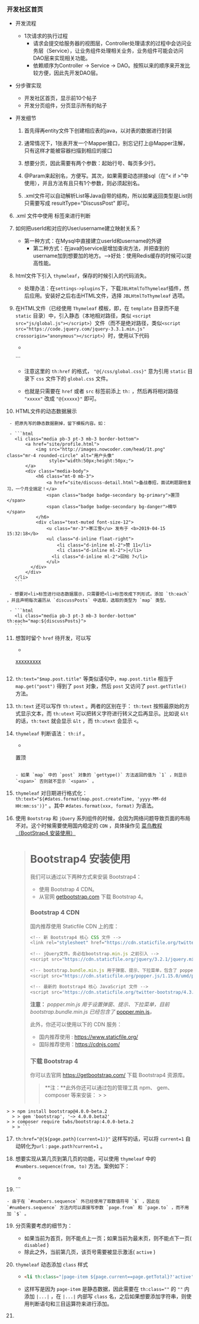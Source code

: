 ### 开发社区首页

- 开发流程
  - 1次请求的执行过程
    - 请求会提交给服务器的视图层，Controller处理请求的过程中会访问业务层（Service），让业务组件处理相关业务，业务组件可能会访问DAO层来实现相关功能。
    - 依赖顺序为Controller -> Service -> DAO。按照以来的顺序来开发比较方便，因此先开发DAO层。
- 分步骤实现
  - 开发社区首页，显示前10个帖子
  - 开发分页组件，分页显示所有的帖子



- 开发细节

  1. 首先得再entity文件下创建相应表的java，以对表的数据进行封装

  2. 通常情况下，1张表开发一个Mapper接口，别忘记打上@Mapper注解，只有这样才能被容器扫描到相应的接口

  3. 想要分页，因此需要有两个参数：起始行号、每页多少行。

  4. @Param来起别名，方便写。其次，如果需要动态拼接sql（在“< if >”中使用），并且方法有且只有1个参数，则必须起别名。

  5. .xml文件可以自动解析List等Java自带的结构，所以如果返回类型是List<DiscussPost>则只需要写成 resultType="DiscussPost" 即可。
  
6. .xml 文件中使用<if> 标签来进行判断
  
7. 如何把userId和对应的User/username建立映射关系？
  
   - 第一种方式：在Mysql中直接建立userId和username的外键
     - 第二种方式：在java的service层增加查询方法，并把查到的username加到想要加的地方。——>好处：使用Redis缓存的时候可以提高性能。

  8. html文件下引入 `thymeleaf`，保存的时候引入的代码消失。
  
     - 处理办法：在`settings->plugins`下，下载`JBLHtmlToThymeleaf`插件，然后应用。安装好之后右击HTML文件，选择 `JBLHtmlToThymeleaf` 选项。

  9. 在HTML文件（已经使用 `Thymeleaf` 模板，即，在 `template` 目录而不是`static` 目录）中，引入静态（本地相对路径，类似 `<script src="js/global.js"></script>`）文件（而不是绝对路径，类似`<script src="https://code.jquery.com/jquery-3.3.1.min.js" crossorigin="anonymous"></script>`）时，使用以下代码

     - ```html
     <link rel="stylesheet" th:href="@{/css/global.css}">
       ```

     - 注意这里的 `th:href` 的格式， `"@{/css/global.css}"` 意为引用 `static` 目录下 `css` 文件下的 `global.css` 文件。

     - 也就是只需要在 `href` 或者 `src` 标签前添上 `th:` ，然后再将相对路径 `"xxxxx"` 改成 `"@{xxxxx}"` 即可。
  
  10. HTML文件的动态数据展示
  
     - 把原先写的静态数据删掉，留下模板内容。如：
  
     - ```html
       <li class="media pb-3 pt-3 mb-3 border-bottom">
           <a href="site/profile.html">
               <img src="http://images.nowcoder.com/head/1t.png" class="mr-4 rounded-circle" alt="用户头像"
                    style="width:50px;height:50px;">
           </a>
           <div class="media-body">
               <h6 class="mt-0 mb-3">
                   <a href="site/discuss-detail.html">备战春招，面试刷题跟他复习，一个月全搞定！</a>
                   <span class="badge badge-secondary bg-primary">置顶</span>
                   <span class="badge badge-secondary bg-danger">精华</span>
               </h6>
               <div class="text-muted font-size-12">
                   <u class="mr-3">寒江雪</u> 发布于 <b>2019-04-15 15:32:18</b>
                   <ul class="d-inline float-right">
                       <li class="d-inline ml-2">赞 11</li>
                       <li class="d-inline ml-2">|</li>
                     <li class="d-inline ml-2">回帖 7</li>
                   </ul>
             </div>
           </div>
       </li>
       ```

     - 想要对<li>标签进行动态数据展示，只需要把<li>标签改成下列形式。添加 `th:each` ，并且声明每次遍历从 `discussPosts` 中选取，选取的类型为 `map` 类型。

     - ```html
       <li class="media pb-3 pt-3 mb-3 border-bottom" th:each="map:${discussPosts}">
       ```

  11. 想暂时留个 `href` 待开发，可以写 

      - ```html
      <a href="#"> xxxxxxxxx </a>
        ```

  12. `th:text="$map.post.title"` 等类似语句中，`map.post.title` 相当于 `map.get("post")`  得到了 `post` 对象，然后 `post` 又访问了 `post.getTitle()` 方法。
  
  13. `th:text` 还可以写作 `th:utext` 。两者的区别在于： `th:text` 按照最原始的方式显示文本，而 `th:utext` 可以把转义字符进行转义之后再显示。比如说 `&lt` 的话，`th:text` 就会显示 `&lt` ，而 `th:utext` 会显示 `<`。

  14. `thymeleaf` 判断语法： `th:if` 。

      - ```html
      <span class="badge badge-secondary bg-primary" th:if="${map.post.type==1}">置顶</span>
        ```

      - 如果 `map` 中的 `post` 对象的 `gettype()` 方法返回的值为 `1` ，则显示 `<span>` 否则就不显示 `<span>` 。
  
  15. `thymeleaf` 对日期进行格式化：`th:text="${#dates.format(map.post.createTime, 'yyyy-MM-dd HH:mm:ss')}"` 。其中 `#dates.format(xxx, format)` 为语法。
  
  16. 使用 `Bootstrap` 和 `jQuery` 系列组件的时候，会因为网络问题导致页面的布局不对。这个时候需要使用国内稳定的 `CDN` ，具体操作见 [菜鸟教程（BootStrap4 安装使用）](https://www.runoob.com/bootstrap4/bootstrap4-install.html)
  
      > # Bootstrap4 安装使用
      >
      > 我们可以通过以下两种方式来安装 Bootstrap4：
      >
      > - 使用 Bootstrap 4 CDN。
      > - 从官网 [getbootstrap.com](https://getbootstrap.com/docs/4.1/getting-started/download/) 下载 Bootstrap 4。
      >
      > ### Bootstrap 4 CDN
      >
      > 国内推荐使用 Staticfile CDN 上的库：
      >
      > ```javascript
      > <!-- 新 Bootstrap4 核心 CSS 文件 -->
      > <link rel="stylesheet" href="https://cdn.staticfile.org/twitter-bootstrap/4.3.1/css/bootstrap.min.css">
      >  
      > <!-- jQuery文件。务必在bootstrap.min.js 之前引入 -->
      > <script src="https://cdn.staticfile.org/jquery/3.2.1/jquery.min.js"></script>
      >  
      > <!-- bootstrap.bundle.min.js 用于弹窗、提示、下拉菜单，包含了 popper.min.js -->
      > <script src="https://cdn.staticfile.org/popper.js/1.15.0/umd/popper.min.js"></script>
      >  
      > <!-- 最新的 Bootstrap4 核心 JavaScript 文件 -->
      > <script src="https://cdn.staticfile.org/twitter-bootstrap/4.3.1/js/bootstrap.min.js"></script>
      > ```
      >
      > **注意：** *popper.min.js 用于设置弹窗、提示、下拉菜单，目前 bootstrap.bundle.min.js 已经包含了* [popper.min.js](https://github.com/FezVrasta/popper.js)*。*
      >
      > 此外，你还可以使用以下的 CDN 服务：
      >
      > - 国内推荐使用 : https://www.staticfile.org/
      > - 国际推荐使用：https://cdnjs.com/
      >
      > ### 下载 Bootstrap 4
      >
      > 你可以去官网 https://getbootstrap.com/ 下载 Bootstrap4 资源库。
      >
      > > **注：**此外你还可以通过包的管理工具 npm、 gem、 composer 等来安装：
    > >
      > > ```bash
    > > npm install bootstrap@4.0.0-beta.2
      > > gem 'bootstrap', '~> 4.0.0.beta2'
    > > composer require twbs/bootstrap:4.0.0-beta.2
      > > ```
  
  17. `th:href="@{${page.path}(current=1)}"` 这样写的话，可以将 `current=1` 自动转化为`url` :  `page.path?current=1` 。

  18. 想要实现从第几页到第几页的功能，可以使用 `thymeleaf` 中的 `#numbers.sequence(from, to)` 方法。案例如下：

      - ```html
      <li class="page-item active" th:each="${#numbers.sequence(page.from, page.to)}">
        ```
  
    - 由于在 `#numbers.sequence` 外已经使用了取数值符号 `$` ，因此在 `#numbers.sequence` 方法内可以直接写参数 `page.from` 和 `page.to` ，而不用加 `$` 。
  
19. 分页需要考虑的细节为：
  
      - 如果当前为首页，则不能点上一页；如果当前为最末页，则不能点下一页( `disabled` )
      - 除此之外，当前第几页，该页号需要被显示激活( `active` )

  20. `thymeleaf` 动态添加 `class` 样式

      - ```html
        <li th:class="|page-item ${page.current==page.getTotal}?'active':''|"> 
        ```
  
      - 这样写是因为 `page-item` 是静态数据，因此需要在 `th:class=""` 的 `""` 内添加 `|...|` ，在 `|...|` 内部写 `class` 名，之后如果想要添加字符串，则使用判断语句和三目运算符来进行添加。
  
  21. 

